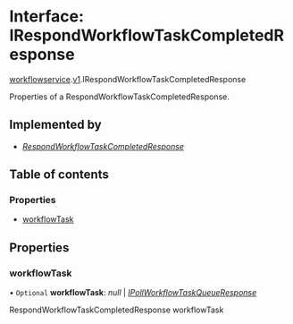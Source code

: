 # Interface: IRespondWorkflowTaskCompletedResponse

[workflowservice](../modules/proto.temporal.api.workflowservice.md).[v1](../modules/proto.temporal.api.workflowservice.v1.md).IRespondWorkflowTaskCompletedResponse

Properties of a RespondWorkflowTaskCompletedResponse.

## Implemented by

* [*RespondWorkflowTaskCompletedResponse*](../classes/proto.temporal.api.workflowservice.v1.respondworkflowtaskcompletedresponse.md)

## Table of contents

### Properties

- [workflowTask](proto.temporal.api.workflowservice.v1.irespondworkflowtaskcompletedresponse.md#workflowtask)

## Properties

### workflowTask

• `Optional` **workflowTask**: *null* \| [*IPollWorkflowTaskQueueResponse*](proto.temporal.api.workflowservice.v1.ipollworkflowtaskqueueresponse.md)

RespondWorkflowTaskCompletedResponse workflowTask
